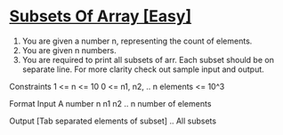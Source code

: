 # [Subsets Of Array [Easy]](https://nados.io/question/subsets-of-array)

1. You are given a number n, representing the count of elements.
2. You are given n numbers.
3. You are required to print all subsets of arr. Each subset should be
on separate line. For more clarity check out sample input and output.

Constraints
1 <= n <= 10
0 <= n1, n2, .. n elements <= 10^3

Format
Input
A number n
n1
n2
.. n number of elements

Output
[Tab separated elements of subset]
..
All subsets



